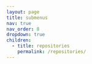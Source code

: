 ```yaml
---
layout: page
title: submenus
nav: true
nav_order: 8
dropdown: true
children:
  - title: repositories
    permalink: /repositories/
---
```

